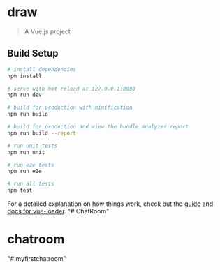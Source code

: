 # draw

> A Vue.js project

## Build Setup

``` bash
# install dependencies
npm install

# serve with hot reload at 127.0.0.1:8080
npm run dev

# build for production with minification
npm run build

# build for production and view the bundle analyzer report
npm run build --report

# run unit tests
npm run unit

# run e2e tests
npm run e2e

# run all tests
npm test
```

For a detailed explanation on how things work, check out the [guide](http://vuejs-templates.github.io/webpack/) and [docs for vue-loader](http://vuejs.github.io/vue-loader).
"# ChatRoom" 
# chatroom
"# myfirstchatroom" 
